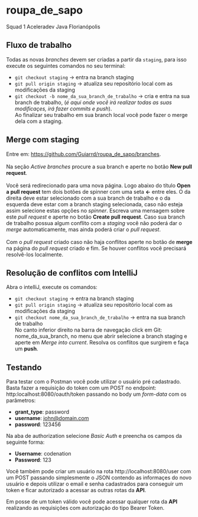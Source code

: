 # roupa_de_sapo
Squad 1 Aceleradev Java Florianópolis

## Fluxo de trabalho
Todas as novas *branches* devem ser criadas a partir da `staging`, para isso execute os seguintes comandos no seu terminal:
- ```git checkout staging``` -> entra na branch staging  <br />
- ```git pull origin staging``` -> atualiza seu repositório local com as modificações da staging <br />
- ```git checkout -b nome_da_sua_branch_de_trabalho``` -> cria e entra na sua branch de trabalho, (*é aqui onde você irá realizar todas as suas modificaçes, irá fazer commits e push*). <br />
Ao finalizar seu trabalho em sua branch local você pode fazer o merge dela com a staging. <br />
## Merge com staging
Entre em: https://github.com/Guiarrd/roupa_de_sapo/branches. <br /> <br />
Na seção *Active branches* procure a sua branch e aperte no botão **New pull request**. <br /> <br />
Você será redirecionado para uma nova página. Logo abaixo do título **Open a pull request** tem dois botões de spinner com uma seta **<-** entre eles. O da direita deve estar selecionado com a sua branch de trabalho e o da esquerda deve estar com a branch staging selecionada, caso não esteja assim selecione estas opções no *spinner*. Escreva uma mensagem sobre este *pull request* e aperte no botão **Create pull request**. Caso sua branch de trabalho possua algum conflito com a *staging* você não poderá dar o *merge* automaticamente, mas ainda poderá criar o *pull request*.<br /> <br />
Com o *pull request* criado caso não haja conflitos aperte no botão de **merge** na página do *pull request* criado e fim. Se houver conflitos você precisará resolvê-los localmente.
## Resolução de conflitos com IntelliJ
Abra o intelliJ, execute os comandos: <br />
- ```git checkout staging``` -> entra na branch staging  <br />
- ```git pull origin staging``` -> atualiza seu repositório local com as modificações da staging <br />
- ```git checkout nome_da_sua_branch_de_trabalho``` -> entra na sua branch de trabalho <br />
No canto inferior direito na barra de navegação click em Git: nome_da_sua_branch, no menu que abrir selecione a branch staging e aperte em *Merge into current*. Resolva os conflitos que surgirem e faça um **push**.
## Testando
Para testar com o Postman você pode utilizar o usuário pré cadastrado. Basta fazer a requisição do token com um POST no endpoint: http:localhost:8080/oauth/token passando no body um  *form-data* com os parâmetros:

- **grant_type**: password
- **username**: john@domain.com
- **password**: 123456 <br />

Na aba de authorization selecione *Basic Auth* e preencha os campos da seguinte forma:

- **Username**: codenation
- **Password**: 123 <br />

Você também pode criar um usuário na rota http://localhost:8080/user com um POST passando simplesmente o JSON contendo as informaçes do novo usuário e depois utilizar o email e senha cadastrados para conseguir um token e ficar autorizado a acessar as outras rotas da **API**.<br />

Em posse de um token válido você pode acessar qualquer rota da **API** realizando as requisições com autorização do tipo Bearer Token.
